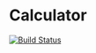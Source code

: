 # Calculator
  [![Build Status](https://ci.appveyor.com/api/projects/status/github/Yanta07/KURSACH)](https://ci.appveyor.com/api/projects/status/github/Yanta07/KURSACH)

